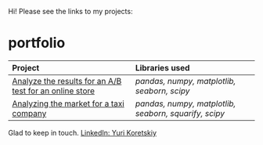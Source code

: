 Hi! Please see the links to my projects:
# portfolio
| Project | Libraries used | 
| :---------------------- | :---------------------- |
| [Analyze the results for an A/B test for an online store](https://github.com/yurikoretskiy/ab_test_online_shop)| *pandas, numpy, matplotlib, seaborn, scipy* |
| [Analyzing the market for a taxi company](https://github.com/yurikoretskiy/taxi_market_research/blob/main/taxi_market_research.ipynb) | *pandas, numpy, matplotlib, seaborn, squarify, scipy* |

Glad to keep in touch.
[LinkedIn: Yuri Koretskiy](https://www.linkedin.com/in/yurikoretskiy/)
